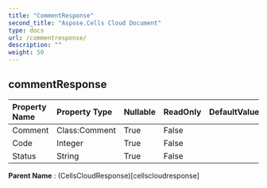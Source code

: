 ```yaml
---
title: "CommentResponse"
second_title: "Aspose.Cells Cloud Document"
type: docs
url: /commentresponse/
description: ""
weight: 50
---
```


## **commentResponse**

 

| Property Name | Property Type | Nullable |  ReadOnly | DefaultValue | Description | 
| :- | :- | :- |:- |  :- | :- |
| Comment | Class:Comment | True |  False |  |  |  
| Code | Integer | True |  False |  |  |  
| Status | String | True |  False |  |  |  

**Parent Name** : (CellsCloudResponse)[cellscloudresponse]

